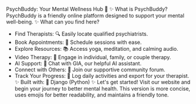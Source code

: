 PsychBuddy: Your Mental Wellness Hub 🧠
✨ What is PsychBuddy?
PsychBuddy is a friendly online platform designed to support your mental well-being.
✨ What can you find here?
 * Find Therapists: 🔍 Easily locate qualified psychiatrists.
 * Book Appointments: 📅 Schedule sessions with ease.
 * Explore Resources: 📚 Access yoga, meditation, and calming audio.
 * Video Therapy: 🎥 Engage in individual, family, or couple therapy.
 * AI Support: 🤖 Chat with GIA, our helpful AI assistant.
 * Connect with Others: 💬 Join our supportive community forum.
 * Track Your Progress: 📝 Log daily activities and export for your therapist.
✨ Built with: 🐍 Django (Python)
✨ Let's get started!
Visit our website and begin your journey to better mental health.
This version is more concise, uses emojis for better readability, and maintains a friendly tone.
